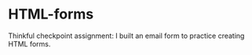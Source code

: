 # HTML-forms
Thinkful checkpoint assignment:
I built an email form to practice creating HTML forms.
